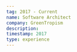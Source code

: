 ```yaml
---
tag: 2017 - Current
name: Software Architect
company: GreenTropism
description:
timestamp: 2017
type: experience
---
```


